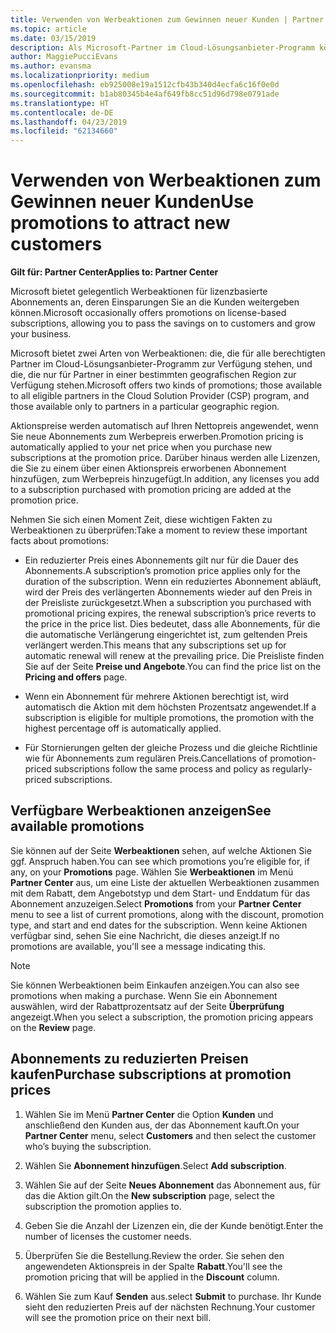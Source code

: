 ```yaml
---
title: Verwenden von Werbeaktionen zum Gewinnen neuer Kunden | Partner Center
ms.topic: article
ms.date: 03/15/2019
description: Als Microsoft-Partner im Cloud-Lösungsanbieter-Programm können Sie Abonnements zu Aktionspreisen erwerben und die Einsparungen an die Kunden weitergeben.
author: MaggiePucciEvans
ms.author: evansma
ms.localizationpriority: medium
ms.openlocfilehash: eb925008e19a1512cfb43b340d4ecfa6c16f0e0d
ms.sourcegitcommit: b1ab80345b4e4af649fb8cc51d96d798e0791ade
ms.translationtype: HT
ms.contentlocale: de-DE
ms.lasthandoff: 04/23/2019
ms.locfileid: "62134660"
---
```

# <a name="use-promotions-to-attract-new-customers"></a><span data-ttu-id="8bfce-103">Verwenden von Werbeaktionen zum Gewinnen neuer Kunden</span><span class="sxs-lookup"><span data-stu-id="8bfce-103">Use promotions to attract new customers</span></span>  

<span data-ttu-id="8bfce-104">**Gilt für: Partner Center**</span><span class="sxs-lookup"><span data-stu-id="8bfce-104">**Applies to: Partner Center**</span></span>

<!--[FWLink: https://go.microsoft.com/fwlink/?linkid=852469]-->

<span data-ttu-id="8bfce-105">Microsoft bietet gelegentlich Werbeaktionen für lizenzbasierte Abonnements an, deren Einsparungen Sie an die Kunden weitergeben können.</span><span class="sxs-lookup"><span data-stu-id="8bfce-105">Microsoft occasionally offers promotions on license-based subscriptions, allowing you to pass the savings on to customers and grow your business.</span></span> 

<span data-ttu-id="8bfce-106">Microsoft bietet zwei Arten von Werbeaktionen: die, die für alle berechtigten Partner im Cloud-Lösungsanbieter-Programm zur Verfügung stehen, und die, die nur für Partner in einer bestimmten geografischen Region zur Verfügung stehen.</span><span class="sxs-lookup"><span data-stu-id="8bfce-106">Microsoft offers two kinds of promotions; those available to all eligible partners in the Cloud Solution Provider (CSP) program, and those available only to partners in a particular geographic region.</span></span>

<span data-ttu-id="8bfce-107">Aktionspreise werden automatisch auf Ihren Nettopreis angewendet, wenn Sie neue Abonnements zum Werbepreis erwerben.</span><span class="sxs-lookup"><span data-stu-id="8bfce-107">Promotion pricing is automatically applied to your net price when you purchase new subscriptions at the promotion price.</span></span> <span data-ttu-id="8bfce-108">Darüber hinaus werden alle Lizenzen, die Sie zu einem über einen Aktionspreis erworbenen Abonnement hinzufügen, zum Werbepreis hinzugefügt.</span><span class="sxs-lookup"><span data-stu-id="8bfce-108">In addition, any licenses you add to a subscription purchased with promotion pricing are added at the promotion price.</span></span> 

<span data-ttu-id="8bfce-109">Nehmen Sie sich einen Moment Zeit, diese wichtigen Fakten zu Werbeaktionen zu überprüfen:</span><span class="sxs-lookup"><span data-stu-id="8bfce-109">Take a moment to review these important facts about promotions:</span></span>

-   <span data-ttu-id="8bfce-110">Ein reduzierter Preis eines Abonnements gilt nur für die Dauer des Abonnements.</span><span class="sxs-lookup"><span data-stu-id="8bfce-110">A subscription’s promotion price applies only for the duration of the subscription.</span></span> <span data-ttu-id="8bfce-111">Wenn ein reduziertes Abonnement abläuft, wird der Preis des verlängerten Abonnements wieder auf den Preis in der Preisliste zurückgesetzt.</span><span class="sxs-lookup"><span data-stu-id="8bfce-111">When a subscription you purchased with promotional pricing expires, the renewal subscription’s price reverts to the price in the price list.</span></span> <span data-ttu-id="8bfce-112">Dies bedeutet, dass alle Abonnements, für die die automatische Verlängerung eingerichtet ist, zum geltenden Preis verlängert werden.</span><span class="sxs-lookup"><span data-stu-id="8bfce-112">This means that any subscriptions set up for automatic renewal will renew at the prevailing price.</span></span> <span data-ttu-id="8bfce-113">Die Preisliste finden Sie auf der Seite **Preise und Angebote**.</span><span class="sxs-lookup"><span data-stu-id="8bfce-113">You can find the price list on the **Pricing and offers** page.</span></span> 

-   <span data-ttu-id="8bfce-114">Wenn ein Abonnement für mehrere Aktionen berechtigt ist, wird automatisch die Aktion mit dem höchsten Prozentsatz angewendet.</span><span class="sxs-lookup"><span data-stu-id="8bfce-114">If a subscription is eligible for multiple promotions, the promotion with the highest percentage off is automatically applied.</span></span>

-   <span data-ttu-id="8bfce-115">Für Stornierungen gelten der gleiche Prozess und die gleiche Richtlinie wie für Abonnements zum regulären Preis.</span><span class="sxs-lookup"><span data-stu-id="8bfce-115">Cancellations of promotion-priced subscriptions follow the same process and policy as regularly-priced subscriptions.</span></span>

## <a name="see-available-promotions"></a><span data-ttu-id="8bfce-116">Verfügbare Werbeaktionen anzeigen</span><span class="sxs-lookup"><span data-stu-id="8bfce-116">See available promotions</span></span>

<span data-ttu-id="8bfce-117">Sie können auf der Seite **Werbeaktionen** sehen, auf welche Aktionen Sie ggf. Anspruch haben.</span><span class="sxs-lookup"><span data-stu-id="8bfce-117">You can see which promotions you’re eligible for, if any, on your **Promotions** page.</span></span> <span data-ttu-id="8bfce-118">Wählen Sie **Werbeaktionen** im Menü **Partner Center** aus, um eine Liste der aktuellen Werbeaktionen zusammen mit dem Rabatt, dem Angebotstyp und dem Start- und Enddatum für das Abonnement anzuzeigen.</span><span class="sxs-lookup"><span data-stu-id="8bfce-118">Select **Promotions** from your **Partner Center** menu to see a list of current promotions, along with the discount, promotion type, and start and end dates for the subscription.</span></span> <span data-ttu-id="8bfce-119">Wenn keine Aktionen verfügbar sind, sehen Sie eine Nachricht, die dieses anzeigt.</span><span class="sxs-lookup"><span data-stu-id="8bfce-119">If no promotions are available, you'll see a message indicating this.</span></span> 

> [!NOTE]  
> <span data-ttu-id="8bfce-120">Sie können Werbeaktionen beim Einkaufen anzeigen.</span><span class="sxs-lookup"><span data-stu-id="8bfce-120">You can also see promotions when making a purchase.</span></span> <span data-ttu-id="8bfce-121">Wenn Sie ein Abonnement auswählen, wird der Rabattprozentsatz auf der Seite **Überprüfung** angezeigt.</span><span class="sxs-lookup"><span data-stu-id="8bfce-121">When you select a subscription, the promotion pricing appears on the **Review** page.</span></span>

## <a name="purchase-subscriptions-at-promotion-prices"></a><span data-ttu-id="8bfce-122">Abonnements zu reduzierten Preisen kaufen</span><span class="sxs-lookup"><span data-stu-id="8bfce-122">Purchase subscriptions at promotion prices</span></span>

1. <span data-ttu-id="8bfce-123">Wählen Sie im Menü **Partner Center** die Option **Kunden** und anschließend den Kunden aus, der das Abonnement kauft.</span><span class="sxs-lookup"><span data-stu-id="8bfce-123">On your **Partner Center** menu, select **Customers** and then select the customer who’s buying the subscription.</span></span> 

2. <span data-ttu-id="8bfce-124">Wählen Sie **Abonnement hinzufügen**.</span><span class="sxs-lookup"><span data-stu-id="8bfce-124">Select **Add subscription**.</span></span>

3. <span data-ttu-id="8bfce-125">Wählen Sie auf der Seite **Neues Abonnement** das Abonnement aus, für das die Aktion gilt.</span><span class="sxs-lookup"><span data-stu-id="8bfce-125">On the **New subscription** page, select the subscription the promotion applies to.</span></span>

4. <span data-ttu-id="8bfce-126">Geben Sie die Anzahl der Lizenzen ein, die der Kunde benötigt.</span><span class="sxs-lookup"><span data-stu-id="8bfce-126">Enter the number of licenses the customer needs.</span></span> 

5. <span data-ttu-id="8bfce-127">Überprüfen Sie die Bestellung.</span><span class="sxs-lookup"><span data-stu-id="8bfce-127">Review the order.</span></span> <span data-ttu-id="8bfce-128">Sie sehen den angewendeten Aktionspreis in der Spalte **Rabatt**.</span><span class="sxs-lookup"><span data-stu-id="8bfce-128">You'll see the promotion pricing that will be applied in the **Discount** column.</span></span>  

6.  <span data-ttu-id="8bfce-129">Wählen Sie zum Kauf **Senden** aus.</span><span class="sxs-lookup"><span data-stu-id="8bfce-129">select **Submit** to purchase.</span></span> <span data-ttu-id="8bfce-130">Ihr Kunde sieht den reduzierten Preis auf der nächsten Rechnung.</span><span class="sxs-lookup"><span data-stu-id="8bfce-130">Your customer will see the promotion price on their next bill.</span></span>  



